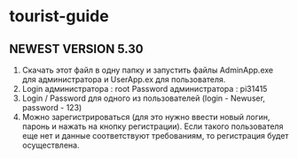 # tourist-guide
NEWEST VERSION 5.30
---
1) Скачать этот файл в одну папку и запустить файлы AdminApp.exe для администратора и UserApp.ex для пользователя.
2) Login администратора : root     Password администратора : pi31415   
3) Login / Password для одного из пользователей (login - Newuser, password - 123)
4) Можно зарегистрироваться (для это нужно ввести новый логин, паронь и нажать на кнопку регистрации). Если такого пользователя еще нет и данные соответствуют требованиям, то регистрация будет осуществлена.
